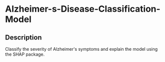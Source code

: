 # Alzheimer-s-Disease-Classification-Model
## Description
Classify the severity of Alzheimer's symptoms and explain the model using the SHAP package.
